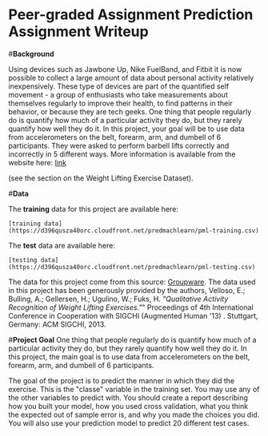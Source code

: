 
# **Peer-graded Assignment Prediction Assignment Writeup**  
#**Background**

Using devices such as Jawbone Up, Nike FuelBand, and Fitbit it is now possible to collect a large amount of data about personal activity relatively inexpensively. These type of devices are part of the quantified self movement - a group of enthusiasts who take measurements about themselves regularly to improve their health, to find patterns in their behavior, or because they are tech geeks. One thing that people regularly do is quantify how much of a particular activity they do, but they rarely quantify how well they do it. In this project, your goal will be to use data from accelerometers on the belt, forearm, arm, and dumbell of 6 participants. They were asked to perform barbell lifts correctly and incorrectly in 5 different ways. More information is available from the website here: [link](http://groupware.les.inf.puc-rio.br/har)

(see the section on the Weight Lifting Exercise Dataset). 

#**Data**

The **training** data for this project are available here: 
    
    [training data](https://d396qusza40orc.cloudfront.net/predmachlearn/pml-training.csv)

The **test** data are available here:
    
    [testing data](https://d396qusza40orc.cloudfront.net/predmachlearn/pml-testing.csv)

The data for this project come from this source: [Groupware](http://groupware.les.inf.puc-rio.br/har). The data used in this project has been generously provided by the authors, Velloso, E.; Bulling, A.; Gellersen, H.; Ugulino, W.; Fuks, H. _"Qualitative Activity Recognition of Weight Lifting Exercises."_" Proceedings of 4th International Conference in Cooperation with SIGCHI (Augmented Human '13) . Stuttgart, Germany: ACM SIGCHI, 2013.

#**Project Goal**
One thing that people regularly do is quantify how  much of a particular activity they do, but they rarely quantify how well they do it. In this project, the main goal is to use data from accelerometers on the belt, forearm, arm, and dumbell of 6 participants.

The goal of the project is to predict the manner in which they did the exercise. This is the "classe" variable in the training set. You may use any of the other variables to predict with. You should create a report describing how you built your model, how you used cross validation, what you think the expected out of sample error is, and why you made the choices you did. You will also use your prediction model to predict 20 different test cases.
